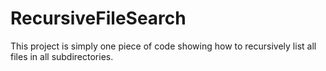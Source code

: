 RecursiveFileSearch
===================
This project is simply one piece of code showing how to recursively list all files in all subdirectories.
